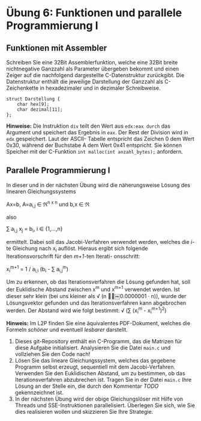 # Übung 6: Funktionen und parallele Programmierung I

## Funktionen mit Assembler
Schreiben Sie eine 32Bit Assemblerfunktion, welche eine 32Bit breite nichtnegative Ganzzahl als Parameter übergeben bekommt und einen Zeiger auf die nachfolgend dargestellte C-Datenstruktur zurückgibt. Die Datenstruktur enthält die jeweilige Darstellung der Ganzzahl als C-Zeichenkette in hexadezimaler und in dezimaler Schreibweise.

	struct Darstellung {
		char hex[9];
		char dezimal[11];
	};

**Hinweise:** Die Instruktion `div` teilt den Wert aus `edx:eax durch` das Argument und speichert das Ergebnis in `eax`. Der Rest der Division wird in `edx` gespeichert. Laut der ASCII- Tabelle entspricht das Zeichen 0 dem Wert 0x30, während der Buchstabe A dem Wert 0x41 entspricht. Sie können Speicher mit der C-Funktion `int malloc(int anzahl_bytes);` anfordern. 

## Parallele Programmierung I
In dieser und in der nächsten Übung wird die näherungsweise Lösung des linearen Gleichungssystems

Ax=b, A=a<sub>i,j</sub> &isin; &real;<sup>n x n</sup> und b,x &isin; &real;
	
also

&sum; a<sub>i,j</sub> x<sub>j</sub> = b<sub>i</sub>, i &isin; {1,...,n}
	
ermittelt. Dabei soll das Jacobi-Verfahren verwendet werden, welches die *i*-te Gleichung nach x<sub>i</sub> auflöst. Hieraus ergibt sich folgende Iterationsvorschrift für den *m+1*-ten Iterati-onsschritt:

x<sub>i</sub><sup>m+1</sup> = 1 / a<sub>i,i</sub> (b<sub>i</sub> - &sum; a<sub>i,j</sub><sup>m</sup>)

Um zu erkennen, ob das Iterationsverfahren die Lösung gefunden hat, soll der Euklidische Abstand zwischen x<sup>m</sup> und x<sup>m+1</sup> verwendet werden. Ist dieser sehr klein (bei uns kleiner als &radic; (n 􏰄􏰂￼0.0000001 · n)), wurde der Lösungsvektor gefunden und das Iterationsverfahren kann abgebrochen werden. Der Abstand wird wie folgt bestimmt: &radic; (&sum; (x<sub>i</sub><sup>m</sup> - x<sub>i</sub><sup>m+1</sup>)<sup>2</sup>)

**Hinweis:** Im L2P finden Sie eine äquivalentes PDF-Dokument, welches die Formeln *schöner* und eventuell *lesbarer* darstellt. 

1. Dieses git-Repository enthält ein C-Programm, das die Matrizen für diese Aufgabe initialisiert. Analysieren Sie die Datei `main.c` und vollziehen Sie den Code nach!
2. Lösen Sie das lineare Gleichungssystem, welches das gegebene Programm selbst erzeugt, sequentiell mit dem Jacobi-Verfahren. Verwenden Sie den Euklidischen Abstand, um zu bestimmen, ob das Iterationsverfahren abzubrechen ist. Tragen Sie in der Datei `main.c` Ihre Lösung an der Stelle ein, die durch den Kommentar *TODO* gekennzeichnet ist.
3. In der nächsten Übung wird der obige Gleichungslöser mit Hilfe von Threads und SSE-Instruktionen parallelisiert. Überlegen Sie sich, wie Sie dies realisieren wollen und skizzieren Sie Ihre Strategie.